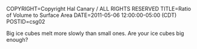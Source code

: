 COPYRIGHT=Copyright Hal Canary / ALL RIGHTS RESERVED
TITLE=Ratio of Volume to Surface Area
DATE=2011-05-06 12:00:00-05:00 (CDT)
POSTID=csg02


Big ice cubes melt more slowly than small ones. Are your ice cubes big
enough?

